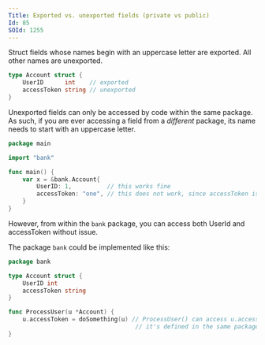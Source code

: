 ```yaml
---
Title: Exported vs. unexported fields (private vs public)
Id: 85
SOId: 1255
---
```

Struct fields whose names begin with an uppercase letter are exported. All other names are unexported.

```go
type Account struct {
    UserID      int    // exported
    accessToken string // unexported
}
```

Unexported fields can only be accessed by code within the same package. As such, if you are ever accessing a field from a _different_ package, its name needs to start with an uppercase letter.

```go
package main

import "bank"

func main() {
    var x = &bank.Account{
        UserID: 1,          // this works fine
        accessToken: "one", // this does not work, since accessToken is unexported
    }
}
```

However, from within the `bank` package, you can access both UserId and accessToken without issue.

The package `bank` could be implemented like this:

```go
package bank

type Account struct {
    UserID int
    accessToken string
}

func ProcessUser(u *Account) {
    u.accessToken = doSomething(u) // ProcessUser() can access u.accessToken because
                                    // it's defined in the same package
}
```
